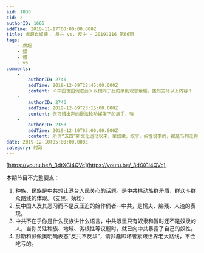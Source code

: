 ```yaml
---
aid: 1830
cid: 2
authorID: 1665
addTime: 2019-11-17T00:00:00.000Z
title: 虞超自媒體： 反共 vs. 反中 - 20191116 第66期
tags:
    - 虞超
    - 媒
    - 體
    - vs
comments:
    -
        authorID: 2746
        addTime: 2019-12-09T22:45:00.000Z
        content: ＜中国復国促进会＞以相同于此的原則观念章程，強烈支持以上内容！
    -
        authorID: 2746
        addTime: 2019-12-09T23:15:00.000Z
        content: 但可惜出声的是法轮功媒体下的旗手，唉
    -
        authorID: 2353
        addTime: 2019-12-10T05:00:00.000Z
        content: 所谓“五四”新文化运动以来，拿奴隶，奴才，奴性说事的，都是马列走狗，无一例外，包括鲁迅。
date: 2019-12-10T05:00:00.000Z
category: 时政
---
```


[https://youtu.be/\_3dtXCi4QVc](https://youtu.be/_3dtXCi4QVc)

本期节目不完整要点：

1.  种族、民族是中共想让港台人民关心的话题。是中共挑动族群矛盾、群众斗群众路线的体现。（支黑、姨粉）
2.  反中国人及其恶习而不是反压迫的始作俑者--中共，是懦夫、脑残、人渣的表现。
3.  中共不在乎你是什么民族讲什么语言，中共眼里只有奴隶和暂时还不是奴隶的人，当你关注种族、地域、劣根性等议题时，就已向中共暴露了自己的奴性。
4.  彭斯和彭佩奥明确表态“反共不反华”，请非蠢即坏者紧跟世界老大路线，不会吃亏的。
